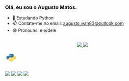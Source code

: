 ### Olá, eu sou o Augusto Matos.

- 🌱 Estudando Python
- 📫 Contate-me no email: augusto.ivan83@outlook.com
- 😄 Pronouns: ele/dele

##

<div align="center">
  <a href="https://github.com/augmatos">
  <img height="150em" src="https://github-readme-stats.vercel.app/api?username=augmatos&show_icons=true&theme=dracula&include_all_commits=true"/>
  <img height="150em" src="https://github-readme-stats.vercel.app/api/top-langs/?username=augmatos&layout=compact&langs_count=7&theme=dracula&include_all_commits=true&count_private=true"/>
</div>
  <div style="display: inline_block"><br>
  <img align="center" alt="Aug-Python" height="30" width="40" src="https://raw.githubusercontent.com/devicons/devicon/master/icons/python/python-original.svg">
</div>
  
##
  
<div> 
  <a href="https://instagram.com/augusto_matos30" target="_blank"><img src="https://img.shields.io/badge/-Instagram-%23E4405F?style=for-the-badge&logo=instagram&logoColor=white" target="_blank"></a>
 	<a href="https://www.twitch.tv/augustus1940" target="_blank"><img src="https://img.shields.io/badge/Twitch-9146FF?style=for-the-badge&logo=twitch&logoColor=white" target="_blank"></a>
  <a href = "augusto.ivan83@outlook.com"><img src="https://img.shields.io/badge/Microsoft_Outlook-0078D4?style=for-the-badge&logo=microsoft-outlook&logoColor=white" target="_blank"></a>
  <a href="https://www.linkedin.com/in/augusto-matos-b92887204" target="_blank"><img src="https://img.shields.io/badge/-LinkedIn-%230077B5?style=for-the-badge&logo=linkedin&logoColor=white" target="_blank"></a>
</div>
